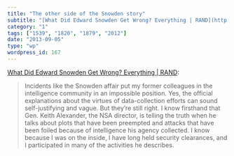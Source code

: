 ```yaml
---
title: "The other side of the Snowden story"
subtitle: "[What Did Edward Snowden Get Wrong? Everything | RAND](http://m.rand.org/commentary/2013/08/10/LAT.h..."
category: "1"
tags: ["1539", "1820", "1879", "2012"]
date: "2013-09-05"
type: "wp"
wordpress_id: 167
---
```

[What Did Edward Snowden Get Wrong? Everything | RAND](http://m.rand.org/commentary/2013/08/10/LAT.html):

> Incidents like the Snowden affair put my former colleagues in the intelligence community in an impossible position. Yes, the official explanations about the virtues of data-collection efforts can sound self-justifying and vague. But they’re still right. I know firsthand that Gen. Keith Alexander, the NSA director, is telling the truth when he talks about plots that have been preempted and attacks that have been foiled because of intelligence his agency collected. I know because I was on the inside, I have long held security clearances, and I participated in many of the activities he describes.